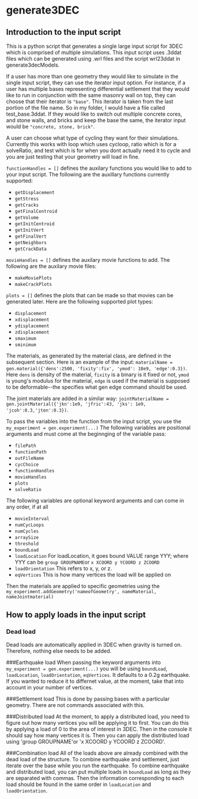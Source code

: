 # generate3DEC

## Introduction to the input script 
This is a python script that generates a single large input script for 3DEC which is comprised of multiple simulations. This input script uses .3ddat files which can be generated using .wrl files and the script wrl23ddat in generate3decModels. 

If a user has more than one geometry they would like to simulate in the single input script, they can use the iterator input option. For instance, if a user has multiple bases representing differential settlement that they would like to run in conjunction with the same masonry wall on top, they can choose that their iterator is `"base"`. This iterator is taken from the last portion of the file name. So in my folder, I would have a file called test_base.3ddat. If they would like to switch out multiple concrete cores, and stone walls, and bricks and keep the base the same, the iterator input would be `"concrete, stone, brick"`.

A user can choose what type of cycling they want for their simulations. Currently this works with loop which uses cycloop, ratio which is for a solveRatio, and test which is for when you dont actually need it to cycle and you are just testing that your geometry will load in fine. 

`functionHandles = []` defines the auxilary functions you would like to add to your input script. The following are the auxillary functions currently supported:
* `getDisplacement`
* `getStress`
* `getCracks`
* `getFinalCentroid`
* `getVolume`
* `getInitCentroid`
* `getInitVert`
* `getFinalVert`
* `getNeighbors`
* `getCrackData`

`movieHandles = []` defines the auxilary movie functions to add. The following are the auxilary movie files:
* `makeMoviePlots`
* `makeCrackPlots`

`plots = []` defines the plots that can be made so that movies can be generated later. Here are the following supported plot types:
* `displacement`
* `xdisplacement`
* `ydisplacement`
* `zdisplacement`
* `smaximum`
* `sminimum`

The materials, as generated by the material class, are defined in the subsequent section. Here is an example of the input: 
`materialName = gen.material({'dens':2500, 'fixity':fix', 'ymod': 18e9, 'edge':0.3})`.
Here `dens` is density of the material, `fixity` is a binary is it fixed or not, `ymod` is young's modulus for the material, `edge` is used if the material is supposed to be deformable--the specifies what gen edge command should be used. 

The joint materials are added in a similar way: 
`jointMaterialName = gen.jointMaterial({'jkn':1e9, 'jfric':43, 'jks': 1e9, 'jcoh':0.3,'jten':0.3})`.

To pass the variables into the function from the input script, you use the `my_experiment = gen.experiment(...)`
The following variables are positional arguments and must come at the beginnging of the variable pass:
* `filePath`
* `functionPath`
* `outFileName`
* `cycChoice`
* `functionHandles`
* `movieHandles`
* `plots`
* `solveRatio`

The following variables are optional keyword arguments and can come in any order, if at all
* `movieInterval`
* `numCycLoops`
* `numCycles`
* `arraySize`
* `threshold`
* `boundLoad`
* `loadLocation` For loadLocation, it goes bound VALUE range YYY; where YYY can be `group GROUPNAME`or `x XCOORD y YCOORD z ZCOORD`
* `loadOrientation` This refers to x, y, or z.
* `eqVertices` This is how many vertices the load will be applied on

Then the materials are applied to specific geometries using the `my_experiment.addGeometry('nameofGeometry', nameMaterial, nameJointmaterial)`


## How to apply loads in the input script
### Dead load
Dead loads are automatically applied in 3DEC when gravity is turned on. Therefore, nothing else needs to be added. 

###Earthquake load
When passing the keyword arguments into `my_experiment = gen.experiment(...)` you will be using `boundLoad`, `loadLocation`, `loadOrientation`, `eqVertices`. 
It defaults to a 0.2g earthquake. If you wanted to reduce it to differnet value, at the moment, take that into account in your number of vertices. 

###Settlement load
This is done by passing bases with a particular geometry. There are not commands associated with this. 

###Distributed load
At the moment, to apply a distributed load, you need to figure out how many vertices you will be applying it to first. You can do this by applying a load of 0 to the area of interest in 3DEC. Then in the console it should say how many vertices it is. Then you can apply the distributed load using 'group GROUPNAME'or 'x XCOORD y YCOORD z ZCOORD'. 

###Combination load
All of the loads above are already combined with the dead load of the structure. To combine earthquake and settlement, just iterate over the base while you run the earthquake. 
To combine earthquake and distributed load, you can put multiple loads in `boundLoad` as long as they are separated with commas. Then the information corresponding to each load should be found in the same order in `loadLocation` and `loadOrientation`. 
